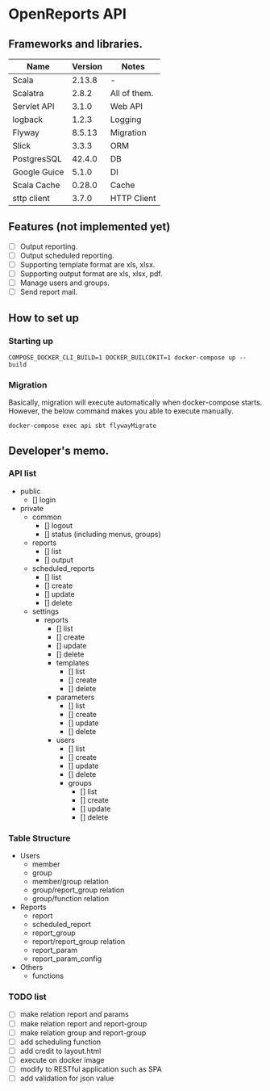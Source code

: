 # OpenReports API
## Frameworks and libraries.

| Name         | Version | Notes        |
|--------------|---------|--------------|
| Scala        | 2.13.8  | -            |
| Scalatra     | 2.8.2   | All of them. |
| Servlet API  | 3.1.0   | Web API      |
| logback      | 1.2.3   | Logging      |
 | Flyway       | 8.5.13  | Migration    |
 | Slick        | 3.3.3   | ORM          |
 | PostgresSQL  | 42.4.0  | DB           |
 | Google Guice | 5.1.0   | DI           |
| Scala Cache  | 0.28.0   | Cache        |
| sttp client  | 3.7.0   | HTTP Client  |

## Features (not implemented yet)
- [ ] Output reporting.
- [ ] Output scheduled reporting.
- [ ] Supporting template format are xls, xlsx.
- [ ] Supporting output format are xls, xlsx, pdf.
- [ ] Manage users and groups.
- [ ] Send report mail.

## How to set up

### Starting up

```shell
COMPOSE_DOCKER_CLI_BUILD=1 DOCKER_BUILCDKIT=1 docker-compose up --build
```

### Migration

Basically, migration will execute automatically when docker-compose starts.
However, the below command makes you able to execute manually.

```shell
docker-compose exec api sbt flywayMigrate
```

## Developer's memo.
### API list

- public
  - [] login
- private
  - common
    - [] logout
    - [] status (including menus, groups)
  - reports
    - [] list
    - [] output
  - scheduled_reports
    - [] list
    - [] create
    - [] update
    - [] delete
  - settings
    - reports
      - [] list
      - [] create
      - [] update
      - [] delete
      - templates
        - [] list
        - [] create
        - [] delete
      - parameters
        - [] list
        - [] create
        - [] update
        - [] delete
      - users
        - [] list
        - [] create
        - [] update
        - [] delete
        - groups
          - [] list
          - [] create
          - [] update
          - [] delete

### Table Structure

- Users
  - member
  - group
  - member/group relation
  - group/report_group relation
  - group/function relation
- Reports
  - report
  - scheduled_report
  - report_group
  - report/report_group relation
  - report_param
  - report_param_config
- Others
  - functions

### TODO list
- [ ] make relation report and params
- [ ] make relation report and report-group
- [ ] make relation group and report-group
- [ ] add scheduling function
- [ ] add credit to layout.html
- [ ] execute on docker image
- [ ] modify to RESTful application such as SPA
- [ ] add validation for json value
